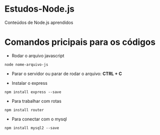 # Estudos-Node.js
 Conteúdos de Node.js aprendidos
# Comandos pricipais para os códigos
- Rodar o arquivo javascript
```
node nome-arquivo-js
```

- Parar o servidor ou parar de rodar o arquivo: **CTRL + C**

- Instalar o express
```
npm install express --save
```

- Para trabalhar com rotas
```
npm install router
```

- Para conectar com o mysql
```
npm install mysql2 --save
```